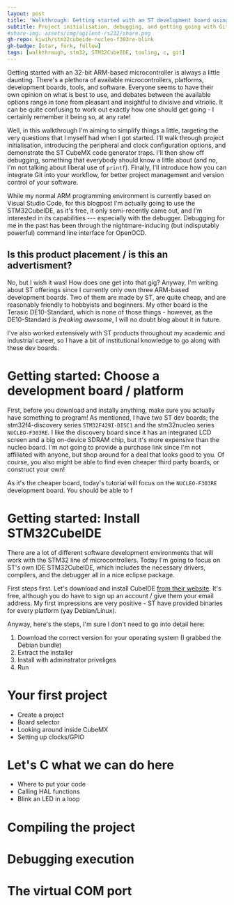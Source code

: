 ```yaml
---
layout: post
title: 'Walkthrough: Getting started with an ST development board using STM32CubeIDE'
subtitle: Project initialisation, debugging, and getting going with Git
#share-img: assets/img/agilent-rs232/share.png
gh-repo: kiwih/stm32cubeide-nucleo-f303re-blink
gh-badge: [star, fork, follow]
tags: [walkthrough, stm32, STM32CubeIDE, tooling, c, git]
---
```


Getting started with an 32-bit ARM-based microcontroller is always a little daunting. 
There's a plethora of available microcontrollers, platforms, development boards, tools, and software.
Everyone seems to have their own opinion on what is best to use, and debates between the available options range in tone from pleasant and insightful to divisive and vitriolic.
It can be quite confusing to work out exactly how one should get going - I certainly remember it being so, at any rate!

Well, in this walkthrough I'm aiming to simplify things a little, targeting the very questions that I myself had when I got started.
I'll walk through project initialisation, introducing the peripheral and clock configuration options, and demonstrate the ST CubeMX code generator traps.
I'll then show off debugging, something that everybody should know a little about (and no, I'm not talking about liberal use of `printf`).
Finally, I'll introduce how you can integrate Git into your workflow, for better project management and version control of your software.

While my normal ARM programming environment is currently based on Visual Studio Code, for this blogpost I'm actually going to use the STM32CubeIDE, as it's free, it only semi-recently came out, and I'm interested in its capabilities --- especially with the debugger.
Debugging for me in the past has been through the nightmare-inducing (but indisputably powerful) command line interface for OpenOCD.

## Is this product placement / is this an advertisment?

No, but I wish it was! How does one get into that gig?
Anyway, I'm writing about ST offerings since I currently only own three ARM-based development boards.
Two of them are made by ST, are quite cheap, and are reasonably friendly to hobbyists and beginners. 
My other board is the Terasic DE10-Standard, which is none of those things - however, as the DE10-Standard is _freaking awesome_, I will no doubt blog about it in future.

I've also worked extensively with ST products throughout my academic and industrial career, so I have a bit of institutional knowledge to go along with these dev boards.

# Getting started: Choose a development board / platform

First, before you download and instally anything, make sure you actually have something to program! 
As mentioned, I have two ST dev boards; the stm32f4-discovery series `STM32F429I-DISC1` and the stm32nucleo series `NUCLEO-F303RE`.
I like the discovery board since it has an integrated LCD screen and a big on-device SDRAM chip, but it's more expensive than the nucleo board.
I'm not going to provide a purchase link since I'm not affiliated with anyone, but shop around for a deal that looks good to you. 
Of course, you also might be able to find even cheaper third party boards, or construct your own!

As it's the cheaper board, today's tutorial will focus on the `NUCLEO-F303RE` development board. You should be able to f

# Getting started: Install STM32CubeIDE

There are a lot of different software development environments that will work with the STM32 line of microcontrollers. 
Today I'm going to focus on ST's own IDE STM32CubeIDE, which includes the necessary drivers, compilers, and the debugger all in a nice eclipse package.

First steps first. Let's download and install CubeIDE [from their website](https://www.st.com/en/development-tools/stm32cubeide.html).
It's free, although you do have to sign up an account / give them your email address.
My first impressions are very positive - ST have provided binaries for every platform (yay Debian/Linux).

Anyway, here's the steps, I'm sure I don't need to go into detail here:
1. Download the correct version for your operating system (I grabbed the Debian bundle)
2. Extract the installer
3. Install with adminstrator priveliges 
4. Run

# Your first project

* Create a project
* Board selector
* Looking around inside CubeMX
* Setting up clocks/GPIO

# Let's C what we can do here

* Where to put your code
* Calling HAL functions
* Blink an LED in a loop

# Compiling the project

# Debugging execution

# The virtual COM port

# 